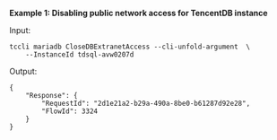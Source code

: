 **Example 1: Disabling public network access for TencentDB instance**



Input: 

```
tccli mariadb CloseDBExtranetAccess --cli-unfold-argument  \
    --InstanceId tdsql-avw0207d
```

Output: 
```
{
    "Response": {
        "RequestId": "2d1e21a2-b29a-490a-8be0-b61287d92e28",
        "FlowId": 3324
    }
}
```

